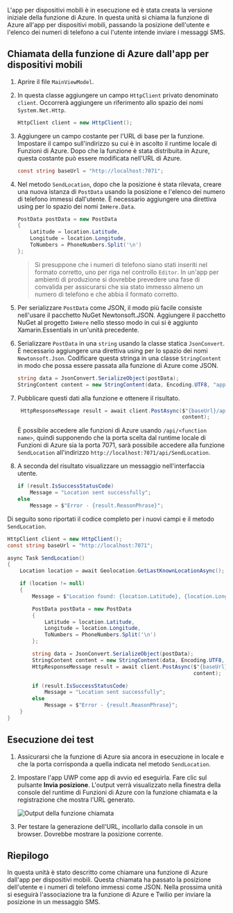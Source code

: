 L'app per dispositivi mobili è in esecuzione ed è stata creata la versione iniziale della funzione di Azure. In questa unità si chiama la funzione di Azure all'app per dispositivi mobili, passando la posizione dell'utente e l'elenco dei numeri di telefono a cui l'utente intende inviare i messaggi SMS.

## <a name="calling-the-azure-function-from-the-mobile-app"></a>Chiamata della funzione di Azure dall'app per dispositivi mobili

1. Aprire il file `MainViewModel`.

2. In questa classe aggiungere un campo `HttpClient` privato denominato `client`. Occorrerà aggiungere un riferimento allo spazio dei nomi `System.Net.Http`.

    ```cs
    HttpClient client = new HttpClient();
    ```

3. Aggiungere un campo costante per l'URL di base per la funzione. Impostare il campo sull'indirizzo su cui è in ascolto il runtime locale di Funzioni di Azure. Dopo che la funzione è stata distribuita in Azure, questa costante può essere modificata nell'URL di Azure.

    ```cs
    const string baseUrl = "http://localhost:7071";
    ```

4. Nel metodo `SendLocation`, dopo che la posizione è stata rilevata, creare una nuova istanza di `PostData` usando la posizione e l'elenco dei numero di telefono immessi dall'utente. È necessario aggiungere una direttiva using per lo spazio dei nomi `ImHere.Data`.

    ```cs
    PostData postData = new PostData
    {
        Latitude = location.Latitude,
        Longitude = location.Longitude,
        ToNumbers = PhoneNumbers.Split('\n')
    };
    ```

    > Si presuppone che i numeri di telefono siano stati inseriti nel formato corretto, uno per riga nel controllo `Editor`. In un'app per ambienti di produzione si dovrebbe prevedere una fase di convalida per assicurarsi che sia stato immesso almeno un numero di telefono e che abbia il formato corretto.

5. Per serializzare `PostData` come JSON, il modo più facile consiste nell'usare il pacchetto NuGet Newtonsoft.JSON. Aggiungere il pacchetto NuGet al progetto `ImHere` nello stesso modo in cui si è aggiunto Xamarin.Essentials in un'unità precedente.

6. Serializzare `PostData` in una `string` usando la classe statica `JsonConvert`. È necessario aggiungere una direttiva using per lo spazio dei nomi `Newtonsoft.Json`. Codificare questa stringa in una classe `StringContent` in modo che possa essere passata alla funzione di Azure come JSON.

    ```cs
    string data = JsonConvert.SerializeObject(postData);
    StringContent content = new StringContent(data, Encoding.UTF8, "application/json");
    ```

7. Pubblicare questi dati alla funzione e ottenere il risultato.

   ```cs
    HttpResponseMessage result = await client.PostAsync($"{baseUrl}/api/SendLocation",
                                                        content);
   ```

   È possibile accedere alle funzioni di Azure usando `/api/<function name>`, quindi supponendo che la porta scelta dal runtime locale di Funzioni di Azure sia la porta 7071, sarà possibile accedere alla funzione `SendLocation` all'indirizzo `http://localhost:7071/api/SendLocation`.

8. A seconda del risultato visualizzare un messaggio nell'interfaccia utente.

    ```cs
    if (result.IsSuccessStatusCode)
        Message = "Location sent successfully";
    else
        Message = $"Error - {result.ReasonPhrase}";
    ```

Di seguito sono riportati il codice completo per i nuovi campi e il metodo `SendLocation`.

```cs
HttpClient client = new HttpClient();
const string baseUrl = "http://localhost:7071";

async Task SendLocation()
{
    Location location = await Geolocation.GetLastKnownLocationAsync();

    if (location != null)
    {
        Message = $"Location found: {location.Latitude}, {location.Longitude}.";

        PostData postData = new PostData
        {
            Latitude = location.Latitude,
            Longitude = location.Longitude,
            ToNumbers = PhoneNumbers.Split('\n')
        };

        string data = JsonConvert.SerializeObject(postData);
        StringContent content = new StringContent(data, Encoding.UTF8, "application/json");
        HttpResponseMessage result = await client.PostAsync($"{baseUrl}/api/SendLocation",
                                                            content);

        if (result.IsSuccessStatusCode)
            Message = "Location sent successfully";
        else
            Message = $"Error - {result.ReasonPhrase}";
    }
}
```

## <a name="testing-it-out"></a>Esecuzione dei test

1. Assicurarsi che la funzione di Azure sia ancora in esecuzione in locale e che la porta corrisponda a quella indicata nel metodo `SendLocation`.

2. Impostare l'app UWP come app di avvio ed eseguirla. Fare clic sul pulsante **Invia posizione**. L'output verrà visualizzato nella finestra della console del runtime di Funzioni di Azure con la funzione chiamata e la registrazione che mostra l'URL generato.

    ![Output della funzione chiamata](../media/6-function-called.png)

3. Per testare la generazione dell'URL, incollarlo dalla console in un browser. Dovrebbe mostrare la posizione corrente.

## <a name="summary"></a>Riepilogo

In questa unità è stato descritto come chiamare una funzione di Azure dall'app per dispositivi mobili. Questa chiamata ha passato la posizione dell'utente e i numeri di telefono immessi come JSON. Nella prossima unità si eseguirà l'associazione tra la funzione di Azure e Twilio per inviare la posizione in un messaggio SMS.